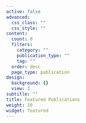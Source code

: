 ```yaml
---
active: false
advanced:
  css_class: ""
  css_style: ""
content:
  count: 0
  filters:
    category: ""
    publication_type: ""
    tag: ""
  order: desc
  page_type: publication
design:
  background: {}
  view: 3
subtitle: ""
title: Featured Publications
weight: 10
widget: featured
---
```

